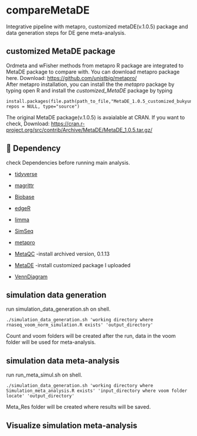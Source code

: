 # compareMetaDE
Integrative pipeline with metapro, customized metaDE(v.1.0.5) package and data generation steps for DE gene meta-analysis.

## customized MetaDE package
Ordmeta and wFisher methods from metapro R package are integrated to MetaDE package to compare with.
You can download metapro package here. Download: <a href="https://github.com/unistbig/metapro/">https://github.com/unistbig/metapro/</a><br>
After metapro installation, you can install the the <i>metapro</i> package by typing 
open R and install the <i>customized_MetaDE</i> package by typing 

```
install.packages(file.path(path_to_file,"MetaDE_1.0.5_customized_bukyung.tar.gz"), repos = NULL, type="source")
```
The original MetaDE package(v.1.0.5) is avaialable at CRAN. 
If you want to check, Download: <a href=" https://cran.r-project.org/src/contrib/Archive/MetaDE/MetaDE_1.0.5.tar.gz/"> https://cran.r-project.org/src/contrib/Archive/MetaDE/MetaDE_1.0.5.tar.gz/</a><br>

## :paperclip: Dependency
check Dependencies before running main analysis.


 
* [tidyverse](https://github.com/tidyverse/tidyverse)
* [magrittr](https://github.com/tidyverse/magrittr)

* [Biobase](https://bioconductor.org/packages/Biobase)
* [edgeR](https://bioconductor.org/packages/edgeR)
* [limma](https://bioconductor.org/packages/limma)
* [SimSeq](https://CRAN.R-project.org/package=SimSeq)

* [metapro](https://github.com/unistbig/metapro)
* [MetaQC](https://CRAN.R-project.org/package=MetaQC) -install archived version, 0.1.13
* [MetaDE](https://github.com/unistbig/compareMetaDE/blob/main/MetaDE_1.0.5_customized_bukyung.tar.gz) -install customized package I uploaded
 
 
* [VennDiagram](https://CRAN.R-project.org/package=VennDiagram)
 

## simulation data generation
run simulation_data_generation.sh on shell.

```
./simulation_data_generation.sh 'working directory where rnaseq_voom_norm_simulation.R exists' 'output_directory'
```
Count and voom folders will be created after the run, data in the voom folder will be used for meta-analysis.

## simulation data meta-analysis
run run_meta_simul.sh on shell.
```
./simulation_data_generation.sh 'working directory where Simulation_meta_analysis.R exists' 'input_directory where voom folder locate' 'output_directory'
```
Meta_Res folder will be created where results will be saved.

## Visualize simulation meta-analysis
